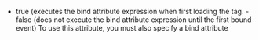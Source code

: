- true (executes the bind attribute expression when first loading the tag. 
		- false (does not execute the bind attribute expression until the first bound event)
		To use this attribute, you must also specify a bind attribute